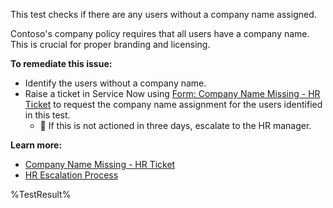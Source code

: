 This test checks if there are any users without a company name assigned.

Contoso's company policy requires that all users have a company name. This is crucial for proper branding and licensing.

**To remediate this issue:**

- Identify the users without a company name.
- Raise a ticket in Service Now using [Form: Company Name Missing - HR Ticket](https://contoso.service-now.com/companynamemissing) to request the company name assignment for the users identified in this test.
  - 🔺 If this is not actioned in three days, escalate to the HR manager.

**Learn more:**

- [Company Name Missing - HR Ticket](https://contoso.service-now.com/companynamemissing)
- [HR Escalation Process](https://contoso.service-now.com/hrescalation)

<!--- Results --->
%TestResult%